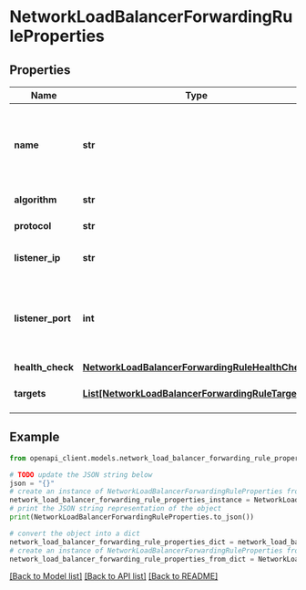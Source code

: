 # NetworkLoadBalancerForwardingRuleProperties


## Properties

Name | Type | Description | Notes
------------ | ------------- | ------------- | -------------
**name** | **str** | The name of the Network Load Balancer forwarding rule. | 
**algorithm** | **str** | Balancing algorithm | 
**protocol** | **str** | Balancing protocol | 
**listener_ip** | **str** | Listening (inbound) IP. | 
**listener_port** | **int** | Listening (inbound) port number; valid range is 1 to 65535. | 
**health_check** | [**NetworkLoadBalancerForwardingRuleHealthCheck**](NetworkLoadBalancerForwardingRuleHealthCheck.md) |  | [optional] 
**targets** | [**List[NetworkLoadBalancerForwardingRuleTarget]**](NetworkLoadBalancerForwardingRuleTarget.md) | Array of items in the collection. | 

## Example

```python
from openapi_client.models.network_load_balancer_forwarding_rule_properties import NetworkLoadBalancerForwardingRuleProperties

# TODO update the JSON string below
json = "{}"
# create an instance of NetworkLoadBalancerForwardingRuleProperties from a JSON string
network_load_balancer_forwarding_rule_properties_instance = NetworkLoadBalancerForwardingRuleProperties.from_json(json)
# print the JSON string representation of the object
print(NetworkLoadBalancerForwardingRuleProperties.to_json())

# convert the object into a dict
network_load_balancer_forwarding_rule_properties_dict = network_load_balancer_forwarding_rule_properties_instance.to_dict()
# create an instance of NetworkLoadBalancerForwardingRuleProperties from a dict
network_load_balancer_forwarding_rule_properties_from_dict = NetworkLoadBalancerForwardingRuleProperties.from_dict(network_load_balancer_forwarding_rule_properties_dict)
```
[[Back to Model list]](../README.md#documentation-for-models) [[Back to API list]](../README.md#documentation-for-api-endpoints) [[Back to README]](../README.md)


